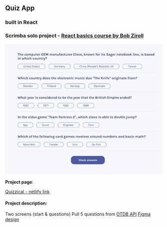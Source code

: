 ## Quiz App 

### built in React
### Scrimba solo project - [React basics course by Bob Ziroll](https://scrimba.com/learn/learnreact)

![project image](./public/images/screen.jpg)

**Project page**:

[Quizzical - netlify link](https://quiz-app-agnkos.netlify.app/)

#### Project description:
Two screens (start & questions)
Pull 5 questions from [OTDB API](https://opentdb.com/api_config.php)
[Figma design](https://www.figma.com/file/E9S5iPcm10f0RIHK8mCqKL/Quizzical-App?node-id=0%3A1)

